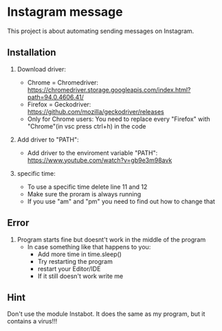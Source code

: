 # Instagram message
This project is about automating sending messages on Instagram.

## Installation
1.  Download driver:
    * Chrome = Chromedriver: https://chromedriver.storage.googleapis.com/index.html?path=94.0.4606.41/
    * Firefox = Geckodriver:  https://github.com/mozilla/geckodriver/releases
    * Only for Chrome users: You need to replace every "Firefox" with "Chrome"(in vsc press ctrl+h) in the code

2.  Add driver to "PATH":
    * Add driver to the enviroment variable "PATH": https://www.youtube.com/watch?v=gb9e3m98avk

3.  specific time:
    * To use a specific time delete line 11 and 12
    * Make sure the proram is always running
    * If you use "am" and "pm" you need to find out how to change that


## Error
1.  Program starts fine but doesnt't work in the middle of the program
    * In case something like that happens to you:
        - Add more time in time.sleep()
        - Try restarting the program
        - restart your Editor/IDE
        - If it still doesn't work write me


## Hint
Don't use the module Instabot. It does the same as my program, but it contains a virus!!!
